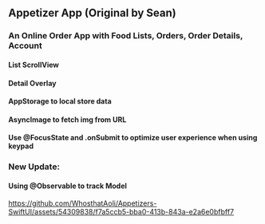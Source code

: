 ## Appetizer App (Original by Sean)

### An Online Order App with Food Lists, Orders, Order Details, Account
#### List ScrollView
#### Detail Overlay
#### AppStorage to local store data
#### AsyncImage to fetch img from URL
#### Use @FocusState and .onSubmit to optimize user experience when using keypad

### New Update:
#### Using @Observable to track Model


https://github.com/WhosthatAoli/Appetizers-SwiftUI/assets/54309838/f7a5ccb5-bba0-413b-843a-e2a6e0bfbff7





